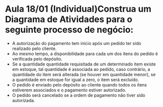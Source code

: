 # Aula 18/01 (Individual)Construa um Diagrama de Atividades para o seguinte processo de negócio:

 - A autorização do pagamento tem início após um pedido ter sido realizado pelo cliente.
 - Ao mesmo tempo, a disponibilidade para cada um dos itens do pedido é verificada pelo depósito.
 - Se a quantidade quantidade requisitada de um determinado item existe em estoque, tal quantidade é associada ao pedido, caso contrário, a quantidade do item será alterada (se houver em quantidade menor), se a quantidade em estoque for igual a zero, o item será excluído.
 - O pedido é enviado pelo depósito ao cliente quando todos os itens estiverem associados e o pagamento estiver autorizado.
 - O pedido será cancelado se a ordem de pagamento não tiver sido autorizada.



